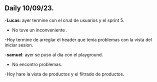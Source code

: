 ## Daily 10/09/23.

-**Lucas**: ayer termine con el crud de usuarios y el sprint 5.

- No tuve un inconveniente .

-Hoy termine de arreglar el header que tenia problemas con la vista del iniciar sesion.

-**samuel**: ayer se puso al dia con el playground.

- No encontro problemas.

-Hoy hare la vista de productos y el filtrado de productos.
